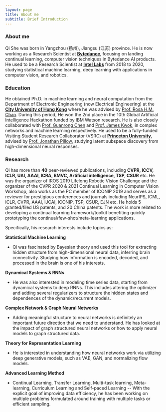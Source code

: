 ```yaml
---
layout: page
title: About me
subtitle: Brief Introduction
---
```


### **About me**

Qi She was born in Yangzhou (扬州), Jiangsu (江苏) province. He is now working as a Research Scientist at [**Bytedance**](https://www.bytedance.com/zh/), focusing on landing continual learning, computer vision techniques in Bytedance AI products. He used to be a Research Scientist at [**Intel Labs**](https://www.intel.com/content/www/us/en/research/overview.html) from 2018 to 2020, studying statistical machine learning, deep learning with applications in computer vision, and robotics.

### **Education**

He obtained Ph.D. in machine learning and neural computation from the Department of Electronic Engineering (now Electrical Engineering) at the [**City University of Hong Kong**](https://www.ee.cityu.edu.hk/) where he was advised by [Prof. Rosa H.M. Chan](https://cityucompuneurolab.github.io/rosa.html). During this period, He won the 2nd place in the 10th Global Artificial Intelligence Hackathon funded by IBM Watson research. He is also closely collaborated with [Prof. Guanrong Chen](https://scholar.google.com/citations?user=O_Eif1YAAAAJ&hl=zh-CN) and [Prof. James Kwok](https://scholar.google.com/citations?user=-oTraZ4AAAAJ&hl=zh-CN), in complex networks and machine learning respectively. He used to be a fully-funded Visiting Student Research Collaborator (VSRC) at [**Princeton University**](https://www.princeton.edu/), advised by [Prof. Jonathan Pillow](https://pillowlab.princeton.edu/people.html), studying latent subspace discovery from high-dimensional neural responses.

<!--Before directly pursuing my Ph.D., he completed B.Eng. within 1% (2/230) in Information Engineering from NUPT, and his bachelor final year project ranked #1 out of 230. Previously, his research focused on statistical machine learning methods to extract hidden structure from high-dimensional neural data, infer brain connectivity using fully & empirical Bayes, and complex network study on multiple brain regions. Studying how information is encoded, decoded, and processed in our brains is one of his interests. Currently, he is developing a lifelong/continual adaptation agent that can shape a cultivated understanding of the world from the current scene and their previous knowledge via an autonomous lifelong development. The ongoing project is listed in "Lifelong Robotic Vision" project page.-->
### **Research**

Qi has more than **40** peer-reviewed publications, including **CVPR, ICCV, ICLR, UAI, AAAI, ICRA, BMVC, Artificial intelligence, TSP, CSUR** etc. He was the organizer of IROS 2019 Lifelong Robotic Vision Challenge and the organizer of the CVPR 2020 & 2021 Continual Learning in Computer Vision Workshop, also works as the PC member of ICONIP 2019 and serves as a reviewer for prestigious conferences and journals including NeurIPS, ICML, ICLR, CVPR, AAAI, IJCAI, ICONIP, TSP, CSUR, EJN etc. He holds 5 granted/filed US patents, and 20 China patents. The work is more related to developing a continual learning framework/toolkit benefiting quickly prototyping the continual/few-shot/meta-learning applications.

Specifically, his research interests include topics as:

**Statistical Machine Learning**

- Qi was fascinated by Bayesian theory and used this tool for extracting hidden structure from high-dimensional neural data, inferring brain connectivity. Studying how information is encoded, decoded, and processed in the brain is one of his interests.


**Dynamical Systems & RNNs**

- He was also interested in modeling time series data, starting from dynamical systems to deep RNNs. This includes altering the optimizer and adding several regularizers to structure the hidden states and dependences of the dynamic/recurrent models.

**Complex Network & Graph Neural Networks**

- Adding meaningful structure to neural networks is definitely an important future direction that we need to understand. He has looked at the impact of graph structured neural networks or how to apply neural models to graph structured data.


**Theory for Representation Learning**

- He is interested in understanding how neural networks work via utilizing deep generative models, such as VAE, GAN, and normalizing flow models.


**Advanced Learning Method**

- Continual Learning, Transfer Learning, Multi-task learning, Meta-learning, Curriculum Learning and Self-paced Learning -- With the explicit goal of improving data efficiency, he has been working on multiple problems formulated around training with multiple tasks or efficient sampling.

<!--
# plainwhite

Simplistic jekyll portfolio-style theme for writers.

**Demo**: [samarsault.com](https://samarsault.com)

![plainwhite theme preview](/screenshot.png)

## Installation on Github Pages

Add this line to your site's `_config.yml`:

```yaml
remote_theme: samarsault/plainwhite-jekyll
```

## Installation

Add this line to your Jekyll site's `Gemfile`:

```ruby
gem "plainwhite"
```

And add this line to your Jekyll site's `_config.yml`:

```yaml
theme: plainwhite
```

And then execute:

    $ bundle

Or install it yourself as:

    $ gem install plainwhite

## Usage

The "plainwhite" key in \_config.yml is used to customize the theme data.

```yaml
plainwhite:
  name: Adam Denisov
  tagline: Developer. Designer
  date_format: "%b %-d, %Y"

  social_links:
    twitter: samarsault
    github: samarsault
    linkedIn: in/samarsault # format: locale/username
```

**Updating Placeholder Image**

The placeholder portfolio image can be replaced by the desired image by placing it as `assets/portfolio.png` in your jekyll website, or by changing the following line in `_config.yaml`

```yaml
plainwhite:
  portfolio_image:  "assets/portfolio.png" # the path from the base directory of the site to the image to display (no / at the start)
```

To use a different image for dark mode, e.g. with different colors that work better in dark mode, add a `portfolio_image_dark` entry in addition to the `portfolio_image`.

```yaml
plainwhite:
  portfolio_image:      "assets/portfolio.png"
  portfolio_image_dark: "assets/portfolio_dark.png"
```

**Comments (Disqus)**

Comments on posts can be enabled by specifying your disqus_shortname under plainwhite in `_config.yml`. For example,

```yaml
plainwhite:
  disqus_shortname: games
```

**Google Analytics**

It can be enabled by specifying your analytics id under plainwhite in `_config.yml`

```yaml
plainwhite:
  analytics_id: "< YOUR ID >"
```

**Sitemap**

It can be toggled by the following line to under plainwhite in `_config.yml`

```yaml
plainwhite:
  sitemap: true
```

**Excerpts**

Excerpts can be enabled by adding the following line to your `_config.yml`

```yaml
show_excerpts: true
```

**Layouts**

- Home
- Page
- Post

**Navigation**

Navigation can be enabled by adding the following line to your `_config.yml`

```yaml
plainwhite:
  navigation:
    - title: My Work
      url: "/my-work"
    - title: Resume
      url: "/resume"
```

**Mobile**

By default, Plainwhite places the sidebar (logo, name, tagline etc.) above the content on mobile (narrow screens).
To condense it (moving some things to the bottom of the page and making the rest smaller) so it takes up less space, add the following to your `_config.yml`:

```yaml
plainwhite:
  condensed_mobile:
    - home
    - post
    - page
```

This chooses which layouts (types of page) should be condensed on mobile screens. E.g. if you want everything but the landing page to be condensed, remove `home` from the list. This option does not affect rendering on wider screens.

**Dark mode**

Dark mode can be enabled by setting the `dark_mode` flag in your `_config.yml`

The website will check the OS preferred color scheme and set the theme accordingly, the preference will then be saved in a cookie

```yaml
plainwhite:
  dark_mode: true
```

![plainwhite dark theme previe](/dark.png)

**Multiline tagline**

Tagline can be multiline in this way

```yaml
plainwhite:
  tagline: |
  First Line. 

  Second Line. 

  Third Line.
```

**Search-bar**

Search-bar can be enabled by adding the following line to `config.yml`

```yaml
plainwhite:
  search: true
```

Search is powered by [Simple-Jekyll-Search](https://github.com/christian-fei/Simple-Jekyll-Search) Jekyll plugin. A `search.json` containing post meta and contents will be generated in site root folder. Plugin JavaScript will then match for posts based on user input. More info and `search.json` customization documentation can be found in plugin repository.

**Base URL**

You can specify a custom base URL (eg. example.com/blog/) by adding the following line to `_config.yaml`. Note that there is no trailing slash on the URL.

```yaml
baseurl: "/blog"
```

**Language**

You can set the `lang` attribute of the `<html>` tag on your pages by changing the following line in `_config.yml`:

```yaml
plainwhite:
  html_lang: "en"
```

[See here for a full list of available language codes](https://www.w3schools.com/tags/ref_country_codes.asp)

## Contributing

Bug reports and pull requests are welcome on GitHub at https://github.com/samarsault/plainwhite-jekyll. This project is intended to be a safe, welcoming space for collaboration, and contributors are expected to adhere to the [Contributor Covenant](http://contributor-covenant.org) code of conduct.

## Development

To set up your environment to develop this theme, run `bundle install`.

Your theme is setup just like a normal Jekyll site! To test your theme, run `bundle exec jekyll serve` and open your browser at `http://localhost:4000`. This starts a Jekyll server using your theme. Add pages, documents, data, etc. like normal to test your theme's contents. As you make modifications to your theme and to your content, your site will regenerate and you should see the changes in the browser after a refresh, just like normal.

When your theme is released, only the files in `_layouts`, `_includes`, `_sass` and `assets` tracked with Git will be bundled.
To add a custom directory to your theme-gem, please edit the regexp in `plainwhite.gemspec` accordingly.

## Donation
If this project help you reduce time to develop, you can give me a cup of coffee :) 

[![paypal](https://www.paypalobjects.com/en_US/i/btn/btn_donateCC_LG.gif)](https://paypal.me/thelehhman)

## License

The theme is available as open source under the terms of the [MIT License](https://opensource.org/licenses/MIT).

## More themes

- [Texture](https://github.com/samarsault/texture)
-->
